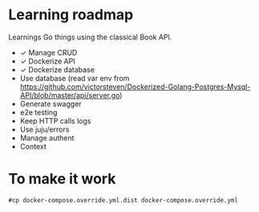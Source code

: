 # Learning roadmap
Learnings Go things using the classical Book API.

- ✓ Manage CRUD
- ✓ Dockerize API
- ✓ Dockerize database
- Use database (read var env from https://github.com/victorsteven/Dockerized-Golang-Postgres-Mysql-API/blob/master/api/server.go)
- Generate swagger
- e2e testing
- Keep HTTP calls logs
- Use juju/errors
- Manage authent
- Context

# To make it work
```
#cp docker-compose.override.yml.dist docker-compose.override.yml
```